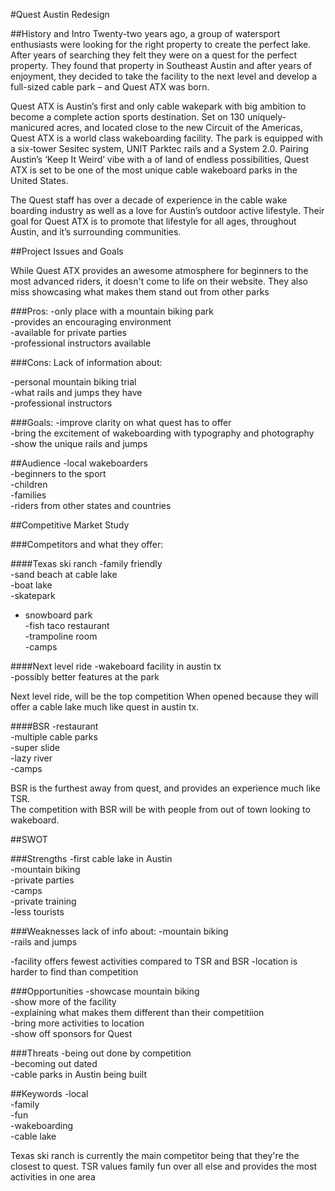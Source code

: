 #Quest Austin Redesign

##History and Intro
Twenty-two years ago, a group of watersport enthusiasts were looking for the right
property to create the perfect lake. After years of searching they felt they were on
a quest for the perfect property. They found that property in Southeast Austin and after
years of enjoyment, they decided to take the facility to the next level and develop a
full-sized cable park – and Quest ATX was born.

Quest ATX is Austin’s first and only cable wakepark with big ambition to become a complete
action sports destination. Set on 130 uniquely-manicured acres, and located close to the new
Circuit of the Americas, Quest ATX is a world class wakeboarding facility. The park is equipped
with a six-tower Sesitec system, UNIT Parktec rails and a System 2.0. Pairing Austin’s ‘Keep It
Weird’ vibe with a of land of endless possibilities, Quest ATX is set to be one of the most unique 
cable wakeboard parks in the United States.

The Quest staff has over a decade of experience in the cable wake boarding industry as well
as a love for Austin’s outdoor active lifestyle. Their goal for Quest ATX is to promote that
lifestyle for all ages, throughout Austin, and it’s surrounding communities.

##Project Issues and Goals

While Quest ATX provides an awesome atmosphere for beginners to the most advanced riders, it doesn't
come to life on their website. They also miss showcasing what makes them stand out from other parks 
 
###Pros: 
-only place with a mountain biking park  
-provides an encouraging environment   
-available for private parties  
-professional instructors available   

###Cons:
Lack of information about:

-personal mountain biking trial  
-what rails and jumps they have  
-professional instructors  
        
###Goals:
-improve clarity on what quest has to offer  
-bring the excitement of wakeboarding with typography and photography  
-show the unique rails and jumps   

##Audience
-local wakeboarders  
-beginners to the sport   
-children  
-families  
-riders from other states and countries  


##Competitive Market Study

###Competitors and what they offer:  

####Texas ski ranch
-family friendly  
-sand beach at cable lake  
-boat lake  
-skatepark  
- snowboard park  
-fish taco restaurant  
-trampoline room  
-camps  

####Next level ride
-wakeboard facility in austin tx    
-possibly better features at the park  

Next level ride, will be the top competition 
When opened because they will offer a cable lake much like quest in austin tx. 


####BSR
-restaurant   
-multiple cable parks  
-super slide  
-lazy river  
-camps  

BSR is the furthest away from quest, and  provides an experience much like TSR.  
The competition with BSR will be with people from out of town looking to wakeboard. 


##SWOT

###Strengths
-first cable lake in Austin  
-mountain biking  
-private parties  
-camps  
-private training  
-less tourists  

###Weaknesses
	lack of info about: 
-mountain biking  
-rails and jumps  
	

-facility offers fewest activities compared to TSR and BSR
-location is harder to find than competition


###Opportunities
-showcase mountain biking   
-show more of the facility  
-explaining what makes them different than their competitiion  
-bring more activities to location  
-show off sponsors for Quest  



###Threats
-being out done by competition    
-becoming out dated    
-cable parks in Austin being built   


##Keywords
-local  
-family  
-fun  
-wakeboarding  
-cable lake  


	



















   
Texas ski ranch is currently the main competitor being that they're the closest to quest. TSR values family fun over all else and provides the most activities in one area
